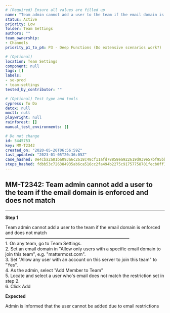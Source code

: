 ```yaml
---
# (Required) Ensure all values are filled up
name: "Team admin cannot add a user to the team if the email domain is enforced and does not match"
status: Active
priority: Low
folder: Team Settings
authors: ""
team_ownership: 
- Channels
priority_p1_to_p4: P3 - Deep Functions (Do extensive scenarios work?)

# (Optional)
location: Team Settings
component: null
tags: []
labels: 
- se-prod
- team-settings
tested_by_contributor: ""

# (Optional) Test type and tools
cypress: To Do
detox: null
mmctl: null
playwright: null
rainforest: []
manual_test_environments: []

# Do not change
id: 5445753
key: MM-T2342
created_on: "2020-05-20T06:56:59Z"
last_updated: "2023-01-05T20:36:05Z"
case_hashed: 0e4cba2a81ba093a6c2618c48cf11afd78858ea922619d939e57bf95bb8ffaf7437c66e459a25c17a2ee71fa5f143734
steps_hashed: fdbb53c726384935ab6ca516cc2fa494b2275c91757758701fecb0ff160329577caa8a479d150a651929f989fdb70c36
---
```


<!-- (Auto-generated) Based on frontmatter's "key" and "name" -->

## MM-T2342: Team admin cannot add a user to the team if the email domain is enforced and does not match

---

**Step 1**

Team admin cannot add a user to the team if the email domain is enforced and does not match\
————————————————————————————\
1\. On any team, go to Team Settings.\
2\. Set an email domain in "Allow only users with a specific email domain to join this team", e.g. "mattermost.com".\
3\. Set "Allow any user with an account on this server to join this team" to "Yes".\
4\. As the admin, select "Add Member to Team"\
5\. Locate and select a user who's email does not match the restriction set in step 2.\
6\. Click Add

**Expected**

Admin is informed that the user cannot be added due to email restrictions
